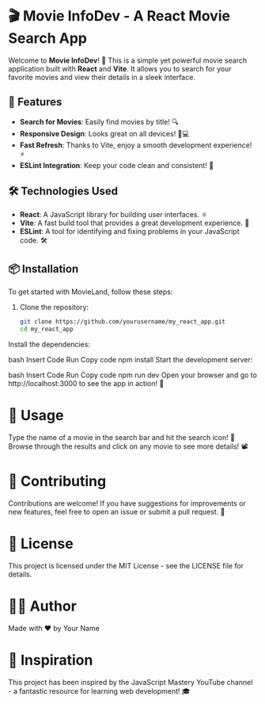 # 🎬 Movie InfoDev - A React Movie Search App

Welcome to **Movie InfoDev**! 🌟 This is a simple yet powerful movie search application built with **React** and **Vite**. It allows you to search for your favorite movies and view their details in a sleek interface. 

## 🚀 Features

- **Search for Movies**: Easily find movies by title! 🔍
- **Responsive Design**: Looks great on all devices! 📱💻
- **Fast Refresh**: Thanks to Vite, enjoy a smooth development experience! ⚡
- **ESLint Integration**: Keep your code clean and consistent! 🧹

## 🛠️ Technologies Used

- **React**: A JavaScript library for building user interfaces. ⚛️
- **Vite**: A fast build tool that provides a great development experience. 🚀
- **ESLint**: A tool for identifying and fixing problems in your JavaScript code. 🛠️

## 📦 Installation

To get started with MovieLand, follow these steps:

1. Clone the repository:
   ```bash
   git clone https://github.com/yourusername/my_react_app.git
   cd my_react_app
Install the dependencies:

bash
Insert Code
Run
Copy code
npm install
Start the development server:

bash
Insert Code
Run
Copy code
npm run dev
Open your browser and go to http://localhost:3000 to see the app in action! 🎉

# 📖 Usage
Type the name of a movie in the search bar and hit the search icon! 🎥
Browse through the results and click on any movie to see more details! 📽️

# 🤝 Contributing
Contributions are welcome! If you have suggestions for improvements or new features, feel free to open an issue or submit a pull request. 🙌

# 📄 License
This project is licensed under the MIT License - see the LICENSE file for details.

# 👨‍💻 Author
Made with ❤️ by Your Name

# 🌟 Inspiration
This project has been inspired by the JavaScript Mastery YouTube channel - a fantastic resource for learning web development! 🎓



